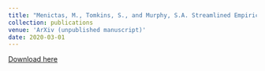 ```yaml
---
title: "Menictas, M., Tomkins, S., and Murphy, S.A. Streamlined Empirical Bayes Fitting of Linear Mixed Models in Mobile Health."
collection: publications
venue: 'ArXiv (unpublished manuscript)'
date: 2020-03-01
---
```


[Download here](http://menictas.github.io/files/Menictas20_2.pdf)
